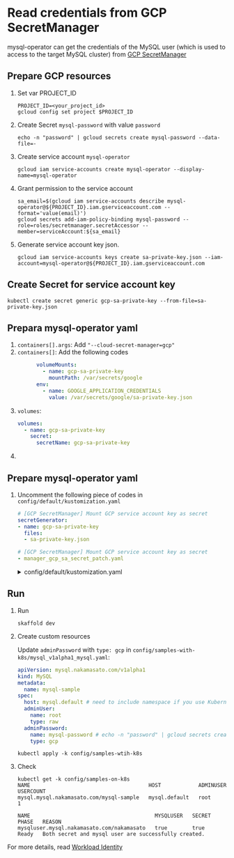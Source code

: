 # Read credentials from GCP SecretManager

mysql-operator can get the credentials of the MySQL user (which is used to access to the target MySQL cluster) from [GCP SecretManager](https://cloud.google.com/secret-manager)

## Prepare GCP resources

1. Set var PROJECT_ID
    ```
    PROJECT_ID=<your_project_id>
    gcloud config set project $PROJECT_ID
    ```
1. Create Secret `mysql-password` with value `password`
    ```
    echo -n "password" | gcloud secrets create mysql-password --data-file=-
    ```
1. Create service account `mysql-operator`
    ```
    gcloud iam service-accounts create mysql-operator --display-name=mysql-operator
    ```
1. Grant permission to the service account
    ```
    sa_email=$(gcloud iam service-accounts describe mysql-operator@${PROJECT_ID}.iam.gserviceaccount.com --format='value(email)')
    gcloud secrets add-iam-policy-binding mysql-password --role=roles/secretmanager.secretAccessor --member=serviceAccount:${sa_email}
    ```
1. Generate service account key json.
    ```
    gcloud iam service-accounts keys create sa-private-key.json --iam-account=mysql-operator@${PROJECT_ID}.iam.gserviceaccount.com
    ```



## Create Secret for service account key

```
kubectl create secret generic gcp-sa-private-key --from-file=sa-private-key.json
```

## Prepara mysql-operator yaml

1. `containers[].args`: Add `"--cloud-secret-manager=gcp"`
1. `containers[]`: Add the following codes
    ```yaml
          volumeMounts:
            - name: gcp-sa-private-key
              mountPath: /var/secrets/google
          env:
            - name: GOOGLE_APPLICATION_CREDENTIALS
              value: /var/secrets/google/sa-private-key.json
    ```
1. `volumes`:
    ```yaml
    volumes:
      - name: gcp-sa-private-key
        secret:
          secretName: gcp-sa-private-key
    ```
1.


## Prepare mysql-operator yaml

1. Uncomment the following piece of codes in `config/default/kustomization.yaml`
    ```yaml
    # [GCP SecretManager] Mount GCP service account key as secret
    secretGenerator:
    - name: gcp-sa-private-key
      files:
      - sa-private-key.json
    ```

    ```yaml
    # [GCP SecretManager] Mount GCP service account key as secret
    - manager_gcp_sa_secret_patch.yaml
    ```

    <details><summary>config/default/kustomization.yaml</summary>

    ```yaml
    namespace: mysql-operator-system
    namePrefix: mysql-operator-

    bases:
    - ../crd
    - ../rbac
    - ../manager

    # [GCP SecretManager] Mount GCP service account key as secret
    secretGenerator:
    - name: gcp-sa-private-key
      files:
      - sa-private-key.json

    patchesStrategicMerge:
    # [GCP SecretManager] Mount GCP service account key as secret
    - manager_gcp_sa_secret_patch.yaml
    ```

    </details>

## Run

1. Run
    ```
    skaffold dev
    ```
1. Create custom resources

    Update `adminPassword` with `type: gcp` in `config/samples-with-k8s/mysql_v1alpha1_mysql.yaml`:

    ```yaml
    apiVersion: mysql.nakamasato.com/v1alpha1
    kind: MySQL
    metadata:
      name: mysql-sample
    spec:
      host: mysql.default # need to include namespace if you use Kubernetes Service as an endpoint.
      adminUser:
        name: root
        type: raw
      adminPassword:
        name: mysql-password # echo -n "password" | gcloud secrets create mysql-password --data-file=-
        type: gcp
    ```

    ```
    kubectl apply -k config/samples-wtih-k8s
    ```

1. Check

    ```
    kubectl get -k config/samples-on-k8s
    NAME                                      HOST            ADMINUSER   USERCOUNT
    mysql.mysql.nakamasato.com/mysql-sample   mysql.default   root        1

    NAME                                        MYSQLUSER   SECRET   PHASE   REASON
    mysqluser.mysql.nakamasato.com/nakamasato   true        true     Ready   Both secret and mysql user are successfully created.
    ```

For more details, read [Workload Identity](https://cloud.google.com/kubernetes-engine/docs/concepts/workload-identity)
